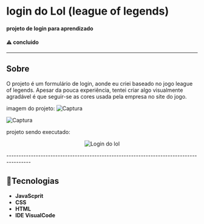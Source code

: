 # login do Lol (league of legends)
#### projeto de login para aprendizado
#### :warning: concluido
----------------------------------------------------------------------------------------
## Sobre
O projeto é um formulário de login, aonde eu criei baseado no jogo league of legends. Apesar da pouca experiência, tentei criar algo visualmente agradável é que seguir-se as cores usada pela empresa no site do jogo.

imagem do projeto:
![Captura](https://user-images.githubusercontent.com/102478178/199372948-36752a9e-e357-4550-99d1-8f363bcdb7af.png)

![Captura](https://user-images.githubusercontent.com/102478178/199372952-126f3b4d-7a4d-4c6e-a429-0a8f4eab5e54.png)

projeto sendo executado:
<p align="center">
  <img src="https://github.com/RichGuilherme/Login_do_league_of_legends/blob/main/assets/ezgif.com-gif-maker%20(5).gif" alt="Login do lol">
</p>
----------------------------------------------------------------------------------------

## 🚀Tecnologias 

* **JavaScprit**
* **CSS**
* **HTML**
* **IDE VisualCode**

